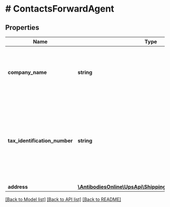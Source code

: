 # # ContactsForwardAgent

## Properties

Name | Type | Description | Notes
------------ | ------------- | ------------- | -------------
**company_name** | **string** | Company Name or the Individual name of the Forwarding agent.  Applicable for EEI form only. |
**tax_identification_number** | **string** | Tax ID of the Forwarding agent. Valid Values: (Below values are applicable for EEIFilingOption Code &#x3D;3) 94-308351500  13-168669100     Applicable for EEI form only. |
**address** | [**\AntibodiesOnline\UpsApi\Shipping\ForwardAgentAddress**](ForwardAgentAddress.md) |  |

[[Back to Model list]](../../README.md#models) [[Back to API list]](../../README.md#endpoints) [[Back to README]](../../README.md)
